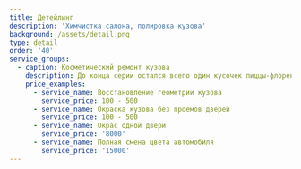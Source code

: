 ```yaml
---
title: Детейлинг
description: 'Химчистка салона, полировка кузова'
background: /assets/detail.png
type: detail
order: '40'
service_groups:
  - caption: Косметический ремонт кузова
    description: До конца серии остался всего один кусочек пиццы-флорентины за 149999?
    price_examples:
      - service_name: Восстановление геометрии кузова
        service_price: 100 - 500
      - service_name: Окраска кузова без проемов дверей
        service_price: 100 - 500
      - service_name: Окрас одной двери
        service_price: '8000'
      - service_name: Полная смена цвета автомобиля
        service_price: '15000'
---
```


